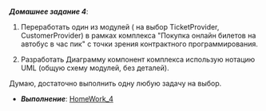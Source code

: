 ***Домашнее задание 4***:


1. Переработать один из модулей ( на выбор TicketProvider, CustomerProvider) в рамках комплекса "Покупка онлайн билетов на автобус в час пик" с точки зрения контрактного программирования.

2. Разработать Диаграмму компонент комплекса использую нотацию UML (общую схему модулей, без деталей).

Думаю, достаточно выполнить одну любую задачу на выбор.
 
    
 * ***Выполнение***: [HomeWork_4](https://github.com/STGorbunovDA/SoftwareArchitecture/tree/main/HomeWork_4/ServicesBusTickets)
